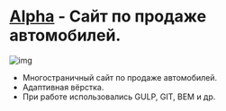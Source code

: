 # [Alpha](https://lyu-chunkwo.github.io/alpha/dist/index.html) - Сайт по продаже автомобилей.


<img src="https://lyu-chunkwo.github.io/alpha/dist/images/foreadme/alpha.jpg" alt="img">


- Многостраничный сайт по продаже автомобилей.
- Адаптивная вёрстка.
- При работе использовались GULP, GIT, BEM и др.
